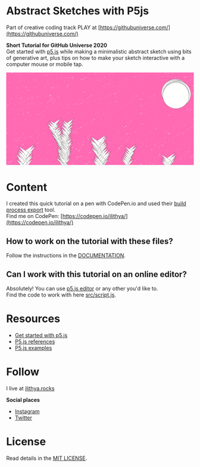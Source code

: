 # Abstract Sketches with P5js

Part of creative coding track PLAY at [https://githubuniverse.com/](https://githubuniverse.com/)

**Short Tutorial for GitHub Universe 2020**  
Get started with [p5.js](https://p5js.org/) while making a minimalistic abstract sketch using bits of generative art, plus tips on how to make your sketch interactive with a computer mouse or mobile tap. 

![Abstract sketch with generative space plants, moons and stars — sample image](src/img/abstract-sketch-p5js.png)

# Content

I created this quick tutorial on a pen with CodePen.io and used their [build process export](https://blog.codepen.io/documentation/export-with-build-process/) tool.  
Find me on CodePen: [https://codepen.io/ilithya/](https://codepen.io/ilithya/)

## How to work on the tutorial with these files?  
Follow the instructions in the [DOCUMENTATION](DOCUMENTATION.markdown).

## Can I work with this tutorial on an online editor? 
Absolutely! You can use [p5.js editor](https://editor.p5js.org/) or any other you'd like to.  
Find the code to work with here [src/script.js](./src/script.js).

# Resources
- [Get started with p5.js](https://p5js.org/get-started/)
- [P5.js references](https://p5js.org/reference/)
- [P5.js examples](https://p5js.org/examples/)

# Follow
I live at [ilithya.rocks](https://www.ilithya.rocks/)

**Social places**
- [Instagram](https://www.instagram.com/ilithya_net/)
- [Twitter](https://twitter.com/ilithya_net)

# License
Read details in the [MIT LICENSE](LICENSE).
